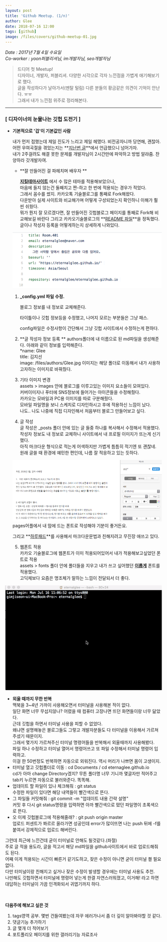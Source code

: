 ```yaml
---
layout: post
title: 'Github Meetup. (1/n)'
author: Glee
date: 2018-07-16 12:00
tags: [github]
image: /files/covers/github-meetup-01.jpg
---
```


*Date : 2017년 7월 4일 수요일*  
*Co-worker   : yoon퍼블리셔님, im개발자님, seo개발자님*   


> 드디어 첫 Meetup!  
> 디자이너, 개발자, 퍼블리셔. 다양한 시각으로 각자 느낀점을 가볍게 애기해보기로 했다.  
> 글을 작성하다가 날아가서(멘탈 털림) 다른 분들의 황금같은 의견이 기억이 안난다. ㅠㅠ  
> 그래서 내가 느낀점 위주로 정리해본다.  

- - -



### [ 디자이너의 눈물나는 깃헙 도전기 ]    

- **기본적으로 '겁'이 기본값인 사람**  

  내가 먼저 접했는데 제일 진도가 느리고 제일 헤맸다. 비전공자니까 당연해, 괜찮아.  
  어떤 우여곡절을 겪었는지는 **[지난번 글](https://eternalglee.github.io/2018/07/10/start_github/)**에서 언급했으니 넘어가자.  
  내가 2주걸려도 해결 못한 문제를 개발자님이 2시간만에 파악하고 방법 알랴줌. 찬양하라 갓개발자여.  


  - **잘 만들어진 걸 파헤치며 배우자  **

      **[지킬테마사이트](https://jekyllthemes.org/)** 에서 수 많은 테마를 적용해보았으나,  
      마음에 들지 않는건 둘째치고 짠-하고 한 번에 적용되는 경우가 적었다.  
      그래서 꼼수를 썼지.  카카오톡 기술블로그를 통째로 Fork해왔다.  
      다운받아 실제 사이트와 비교해가며 어떻게 구성되었는지 확인하니 이해가 훨씬 쉬웠다.  
      뭐가 뭔지 잘 모르겠다면, 잘 만들어진 깃헙블로그 페이지를 통째로 Fork해 비교해보길 바란다  그리고 카카오기술블로그의 **[README 파일](https://github.com/kakao/kakao.github.io/blob/master/README.md)**을 정독했다. 글이나 작성자 등록을 어떻게하는지 상세하게 나와있다.  



  ![가장 기초가 되는 config파일 수정하기](/files/config-edit.png)  

  1. **_config.yml 파일 수정.**

      블로그 정보를 내 정보로 교체해준다.

      타이틀이나 깃헙 정보등을 수정했고, 나머지 모르는 부분들은 그냥 패스. 

      config파일은 수정사항이 간단해서 그냥 깃헙 사이트에서 수정하는게 편하다.  

  2. **글 작성자 정보 등록  **
authors폴더에 내 이름으로 된 md파일을 생성해준다. 아래와 같이 정보를 입력해준다.  
*name: Glee  
title: 김지선  
image: /files/authors/Glee.jpg
이미지는 해당 폴더로 이동해서 내가 사용하고자하는 이미지로 바꿔줬다.  

  3. 기타 이미지 변경  
    assets > images 안에 블로그를 이루고있는 이미지 요소들이 모여있다.  
    커버이미지나 푸터에 SNS정보에 들어가는 아이콘들을 수정해줬다.  
    카카오는 모바일과 PC용 이미지를 따로 구분해줬다.  
    모바일 파일명을 보니 스케치로 디자인하시고 후에 적용하신 느낌이 났다.  
    나도.. 나도 나중에 직접 디자인해서 처음부터 블로그 만들어보고 싶다.  

  4. 글 작성  
    글 작성은 _posts 폴더 안에 있는 글 들중 하나를 복사해서 수정해서 적용했다.  
    작성자 정보도 내 정보로 교체하니 사이트에서 내 프로필 이미지가 뜨는게 신기했다.  
    아직 마크다운 형식으로 적는게 어색하지만 가볍게 틈틈히 적기엔 또 괜찮네.  
    원래 글쓸 때 환경에 예민한 편인데, 나름 잘 적응하고 있는 듯하다.  

  ![예민한 사람의 평소 글쓰기 환경](/files/write-in-pages.png)  
  pages어플에서 내 맘에 드는 폰트로 작성해야 기분이 좋거든요.  
    
  그리고 **[하루패드](http://pad.haroopress.com/page.html)**를 사용해서 마크다운문법과 친해지려고 무진장 애쓰고 있다.  


  5. 웹폰트 적용  
    카카오 기술블로그에 웹폰트가 이미 적용되어있어서 내가 적용해보고싶었던 폰트로 적용  
    assets > fonts 폴더 안에 폴더들을 지우고 내가 쓰고 싶어했던 **[이롭게](http://font.iropke.com/batang/)** 폰트를 적용했다.  
    고딕체보다 요즘은 명조체가 말하는 느낌이 전달되서 더 좋다.  


 ![터미널이랑 칭구칭긔](/files/my-terminal.gif)   
 - **외울 때까지 무한 반복**  
     맥북을 3~4년 가까이 사용해오면서 터미널을 사용해본 적이 없다.  
       일단 화면 너무 무섭지않나? 어렸을 때 컴퓨터 고장나면 뜨던 화면들이랑 너무 닮았다.  
       근데 깃헙을 하면서 터미널 사용을 피할 수 없었다.  
       왜냐면 설명해놓은 블로그들도 그렇고 개발자분들도 다 터미널을 이용해서 가르쳐주셨기 때문이지.  
       그래서 몇가지 가르쳐주신 터미널 명령어들을 반복해서 외울때까지 사용해봤다.  
       파일 하나 수정하고 터미널 열어서 명령어쓰고 또 파일 수정해서 터미널 명령어 입력하고.  
       이걸 한 50번정도 반복하면 자동으로 외워진다. 역시 머리가 나쁘면 몸이 고생이지.   
  - 터미널 열고 깃헙폴더로 이동 : cd Documents / cd eternaglee.github.io  
    cd가 아마 change Directory겠지? 무튼 폴더명 너무 기니까 몇글자만 적어주고 tab키 누르면 자동으로 불러와준다. 똑똑해.  
  - 업데이트 할 파일이 있나 체크해줘 : git status  
    수정한 파일이 있다면 해당 내역들이 빨간색으로 뜬다.  
  - 그 파일들 커밋해줘 : git commit -m "업데이트 내용 간략 설명"  
    커밋 후 다시 git status명령을 입력하면 아까 빨간색으로 떴던 파일명이 초록색으로 뜬다.  
  - 오 이제 깃헙블로그에 적용해줄래? : git push origin master  
    업로드 퍼센트가 쫘르르 올라가면 성공인데 error가 많이뜨면 나는 push 뒤에 -f를 붙여서 강제적으로 업로드 해버린다.  

  그런데 최근에 느낀건데 굳이 터미널로 안해도 될것같다.(좌절)  
  주로 글 적을 용도라, 글을 적고서 해당 md파일을 github사이트에서 바로 업로드해줘도 된다.  
  어째 이게 적용되는 시간이 빠른거 같기도하고, 잦은 수정이 아니면 굳이 터미널 켤 필요 없다.  
  다만 터미널이랑 친해지고 싶거나 잦은 수정이 발생할 경우에는 터미널 사용도 추천.  
  나만해도 깃헙하면서 터미널에 명령어 넣는게 한결 자연스러워졌고, 이거해! 라고 하면 대답하는 터미널이 가끔 인격화되서 귀엽기까지 하다.  


​    
​    
  **다음주에 해보고 싶은 것**  
  1. tags영역 공부. 몇번 건들여봤는데 자꾸 에러가나서 좀 더 깊이 알아봐야할 것 같다.  
  2. 댓글기능 추가하기  
  3. 글 몇개 더 적어보기  
  4. 포트폴리오 페이지를 위한 갤러리기능 자료조사  

